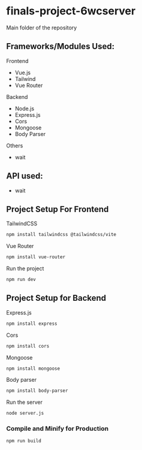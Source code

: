 # finals-project-6wcserver

Main folder of the repository

## Frameworks/Modules Used:

Frontend
  - Vue.js
  - Tailwind
  - Vue Router

Backend
  - Node.js
  - Express.js
  - Cors
  - Mongoose
  - Body Parser

Others
  -  wait

## API used:
  - wait

## Project Setup For Frontend

TailwindCSS
```sh
npm install tailwindcss @tailwindcss/vite
```

Vue Router
```sh
npm install vue-router
```

Run the project
```sh
npm run dev
```

## Project Setup for Backend

Express.js
```sh
npm install express
```

Cors
```sh
npm install cors
```

Mongoose
```sh
npm install mongoose
```

Body parser
```sh
npm install body-parser
```

Run the server
```sh
node server.js
```

### Compile and Minify for Production

```sh
npm run build
```
